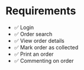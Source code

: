 # Requirements

- ✅ Login
- ✅ Order search
- ✅ View order details
- ✅ Mark order as collected
- ✅ Print an order
- ✅ Commenting on order
